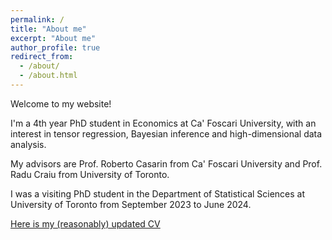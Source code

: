 ```yaml
---
permalink: /
title: "About me"
excerpt: "About me"
author_profile: true
redirect_from: 
  - /about/
  - /about.html
---
```


Welcome to my website!

I'm a 4th year PhD student in Economics at Ca' Foscari University, with an interest in tensor regression, Bayesian inference and high-dimensional data analysis.

My advisors are Prof. Roberto Casarin from Ca' Foscari University and Prof. Radu Craiu from University of Toronto. 

I was a visiting PhD student in the Department of Statistical Sciences at University of Toronto from September 2023 to June 2024.

[Here is my (reasonably) updated CV](/files/CV.pdf)
